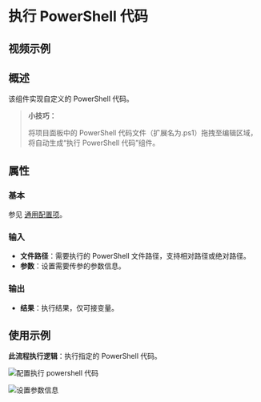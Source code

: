 # 执行 PowerShell 代码

## 视频示例

## 概述

该组件实现自定义的 PowerShell 代码。

> **小技巧：**
>
> 将项目面板中的 PowerShell 代码文件（扩展名为.ps1）拖拽至编辑区域，将自动生成“执行 PowerShell 代码”组件。

## 属性

### 基本

参见 [通用配置项](../Appendix/CommonConfigurationItems.md)。

### 输入

- **文件路径**：需要执行的 PowerShell 文件路径，支持相对路径或绝对路径。
- **参数**：设置需要传参的参数信息。

### 输出

- **结果**：执行结果，仅可接变量。

## 使用示例

**此流程执行逻辑**：执行指定的 PowerShell 代码。

![配置执行 powershell 代码](https://docimages.blob.core.chinacloudapi.cn/images/Activities/powershell20210225.png)

![设置参数信息](https://docimages.blob.core.chinacloudapi.cn/images/Activities/powershellparmar20210225.png)
